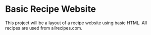# Basic Recipe Website

This project will be a layout of a recipe website using basic HTML.
All recipes are used from allrecipes.com.